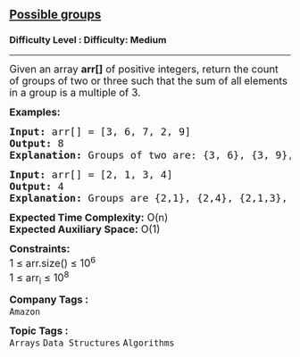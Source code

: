 <h2><a href="https://www.geeksforgeeks.org/problems/possible-groups2013/1?page=2&difficulty=Medium&status=unsolved,attempted&sortBy=accuracy">Possible groups</a></h2><h3>Difficulty Level : Difficulty: Medium</h3><hr><div class="problems_problem_content__Xm_eO"><p><span style="font-size: 18px;">Given an array <strong>arr[]</strong> of positive integers, return the count of groups of two or three such that the sum of all elements in a group is a multiple of 3.</span></p>
<p><span style="font-size: 18px;"><strong>Examples:</strong></span></p>
<pre><span style="font-size: 18px;"><strong>Input: </strong>arr[] = [3, 6, 7, 2, 9]
<strong>Output:</strong> 8
<strong>Explanation:</strong> Groups of two are: {3, 6}, {3, 9}, {9, 6}, {7, 2}. Groups of three are: {3, 7, 2}, {7, 2, 6}, {7, 2, 9}, {3, 6, 9}.
</span></pre>
<pre><span style="font-size: 18px;"><strong>Input: </strong>arr[] = [2, 1, 3, 4]
<strong>Output:</strong> 4
<strong>Explanation:</strong> Groups are {2,1}, {2,4}, {2,1,3}, {2,4,3}.</span></pre>
<p><span style="font-size: 18px;"><strong>Expected Time Complexity:</strong> O(n)<br><strong>Expected Auxiliary Space:</strong>&nbsp;O(1)</span></p>
<p><span style="font-size: 18px;"><strong>Constraints:</strong><br>1 ≤ arr.size() ≤ 10<sup>6</sup><br>1 ≤ arr<sub>i</sub> ≤ 10<sup>8</sup></span></p></div><p><span style=font-size:18px><strong>Company Tags : </strong><br><code>Amazon</code>&nbsp;<br><p><span style=font-size:18px><strong>Topic Tags : </strong><br><code>Arrays</code>&nbsp;<code>Data Structures</code>&nbsp;<code>Algorithms</code>&nbsp;
